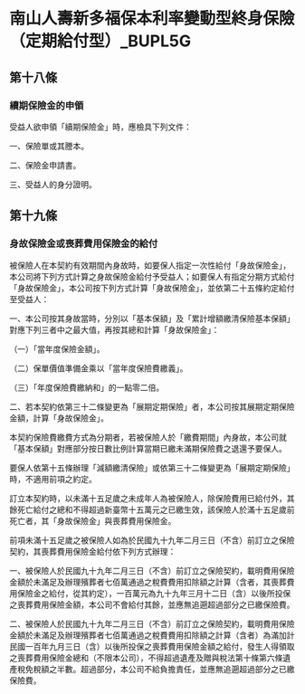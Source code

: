 # 南山人壽新多福保本利率變動型終身保險（定期給付型）_BUPL5G

## 第十八條

### 續期保險金的申領

受益人欲申領「續期保險金」時，應檢具下列文件：

一、保險單或其謄本。

二、保險金申請書。

三、受益人的身分證明。

## 第十九條

### 身故保險金或喪葬費用保險金的給付

被保險人在本契約有效期間內身故時，如要保人指定一次性給付「身故保險金」，本公司將下列方式計算之身故保險金給付予受益人；如要保人有指定分期方式給付「身故保險金」，本公司按下列方式計算「身故保險金」，並依第二十五條約定給付至受益人：

一、本公司按其身故當時，分別以「基本保額」及「累計增額繳清保險基本保額」對應下列三者中之最大值，再按其總和計算「身故保險金」：

（一）「當年度保險金額」。

（二）保單價值準備金乘以「當年度保險費繳義」。

（三）「年度保險費繳納和」的一點零二倍。

二、若本契約依第三十二條變更為「展期定期保險」者，本公司按其展期定期保險金額，計算「身故保險金」。

本契約保險費繳費方式為分期者，若被保險人於「繳費期間」內身故，本公司就「基本保額」對應部分按日數比例計算當期已繳未滿期保險費之退還予要保人。

要保人依第十五條辦理「減額繳清保險」或依第三十二條變更為「展期定期保險」時，不適用前項之約定。

訂立本契約時，以未滿十五足歲之未成年人為被保險人，除保險費用已給付外，其餘死亡給付之總和不得超過新臺幣十五萬元之已繳生效，該保險人於滿十五足歲前死亡者，其「身故保險金」與喪葬費用保險金。

前項未滿十五足歲之被保險人如為於民國九十九年二月三日（不含）前訂立之保險契約，其喪葬費用保險金給付依下列方式辦理：

一、被保險人於民國九十九年二月三日（不含）前訂立之保險契約，載明費用保險金額於未滿足及辦理殯葬者七佰萬通過之稅費費用扣除額之計算（含者，其喪葬費用保險金之給付，從其約定），一百萬元為九十九年三月十二日（含）以後所投保之喪葬費用保險金額，本公司不會給付其餘，並應無追遡超過部分之已繳保險費。

二、被保險人於民國九十九年二月三日（不含）前訂立之保險契約，載明費用保險金額於未滿足及辦理殯葬者七佰萬通過之稅費費用扣除額之計算（含者）為滿加計民國一百年九月三日（含）以後所投保之喪葬費用保險金額之給付，發生人得領取之喪葬費用保險金總和（不限本公司），不得超過遺產及贈與稅法第十條第六條遺產稅免稅額之半數。超過部分，本公司不給負擔責任，並應無追遡超過部分之已繳保險費。
